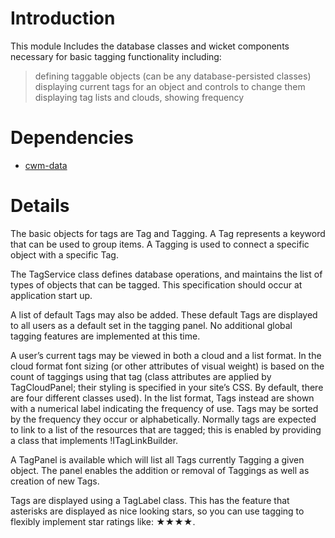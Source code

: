 # Introduction #

This module Includes the database classes and wicket components necessary for basic tagging functionality including:

> defining taggable objects (can be any database-persisted classes)
> displaying current tags for an object and controls to change them
> displaying tag lists and clouds, showing frequency

# Dependencies #
  * [cwm-data](CwmData.md)

# Details #

The basic objects for tags are Tag and Tagging.  A Tag represents a keyword that can be used to group items.  A Tagging is used to connect a specific object with a specific Tag.

The TagService class defines database operations, and maintains the list of types of objects that can be tagged.  This specification should occur at application start up.

A list of default Tags may also be added.  These default Tags are displayed to all users as a default set in the tagging panel.  No additional global tagging features are implemented at this time.

A user’s current tags may be viewed in both a cloud and a list format.  In the cloud format font sizing (or other attributes of visual weight) is based on the count of taggings using that tag (class attributes are applied by TagCloudPanel; their styling is specified in your site’s CSS.  By default, there are four different classes used).  In the list format, Tags instead are shown with a numerical label indicating the frequency of use.  Tags may be sorted by the frequency they occur or alphabetically.  Normally tags are expected to link to a list of the resources that are tagged; this is enabled by providing a class that implements !ITagLinkBuilder.

A TagPanel is available which will list all Tags currently Tagging a given object.  The panel enables the addition or removal of Taggings as well as creation of new Tags.

Tags are displayed using a TagLabel class.  This has the feature that asterisks are displayed as nice looking stars, so you can use tagging to flexibly implement star ratings like: ★★★★.